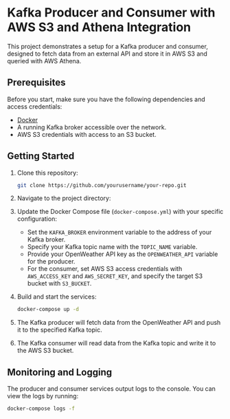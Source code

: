 # Kafka Producer and Consumer with AWS S3 and Athena Integration

This project demonstrates a setup for a Kafka producer and consumer, designed to fetch data from an external API and store it in AWS S3 and queried with AWS Athena.

## Prerequisites

Before you start, make sure you have the following dependencies and access credentials:

- [Docker](https://www.docker.com/get-started)
- A running Kafka broker accessible over the network.
- AWS S3 credentials with access to an S3 bucket.

## Getting Started

1. Clone this repository:

   ```bash
   git clone https://github.com/yourusername/your-repo.git
   ```

2. Navigate to the project directory:

3. Update the Docker Compose file (`docker-compose.yml`) with your specific configuration:

   - Set the `KAFKA_BROKER` environment variable to the address of your Kafka broker.
   - Specify your Kafka topic name with the `TOPIC_NAME` variable.
   - Provide your OpenWeather API key as the `OPENWEATHER_API` variable for the producer.
   - For the consumer, set AWS S3 access credentials with `AWS_ACCESS_KEY` and `AWS_SECRET_KEY`, and specify the target S3 bucket with `S3_BUCKET`.

4. Build and start the services:

   ```bash
   docker-compose up -d
   ```

5. The Kafka producer will fetch data from the OpenWeather API and push it to the specified Kafka topic.

6. The Kafka consumer will read data from the Kafka topic and write it to the AWS S3 bucket.

## Monitoring and Logging

The producer and consumer services output logs to the console. You can view the logs by running:

```bash
docker-compose logs -f
```
